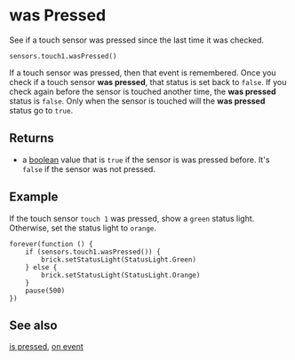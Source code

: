 # was Pressed

See if a touch sensor was pressed since the last time it was checked.

```sig
sensors.touch1.wasPressed()
```

If a touch sensor was pressed, then that event is remembered. Once you check if a touch sensor **was pressed**, that status is set back to `false`. If you check again before the sensor is touched another time, the **was pressed** status is `false`. Only when the sensor is touched will the **was pressed** status go to `true`.

## Returns

* a [boolean](/types/boolean) value that is `true` if the sensor is was pressed before. It's `false` if the sensor was not pressed.

## Example

If the touch sensor ``touch 1`` was pressed, show a `green` status light. Otherwise, set the status light to `orange`.

```blocks
forever(function () {
    if (sensors.touch1.wasPressed()) {
        brick.setStatusLight(StatusLight.Green)
    } else {
        brick.setStatusLight(StatusLight.Orange)
    }
    pause(500)
})
```

## See also

[is pressed](/reference/sensors/touch-sensor/is-pressed), [on event](/reference/sensors/touch-sensor/on-event)